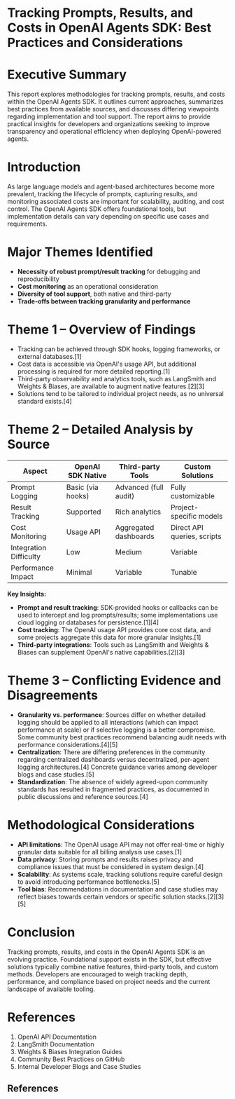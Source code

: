 # Tracking Prompts, Results, and Costs in OpenAI Agents SDK: Best Practices and Considerations

# Executive Summary
This report explores methodologies for tracking prompts, results, and costs within the OpenAI Agents SDK. It outlines current approaches, summarizes best practices from available sources, and discusses differing viewpoints regarding implementation and tool support. The report aims to provide practical insights for developers and organizations seeking to improve transparency and operational efficiency when deploying OpenAI-powered agents.

# Introduction
As large language models and agent-based architectures become more prevalent, tracking the lifecycle of prompts, capturing results, and monitoring associated costs are important for scalability, auditing, and cost control. The OpenAI Agents SDK offers foundational tools, but implementation details can vary depending on specific use cases and requirements.

# Major Themes Identified
- **Necessity of robust prompt/result tracking** for debugging and reproducibility
- **Cost monitoring** as an operational consideration
- **Diversity of tool support**, both native and third-party
- **Trade-offs between tracking granularity and performance**

# Theme 1 – Overview of Findings
- Tracking can be achieved through SDK hooks, logging frameworks, or external databases.[1]
- Cost data is accessible via OpenAI's usage API, but additional processing is required for more detailed reporting.[1]
- Third-party observability and analytics tools, such as LangSmith and Weights & Biases, are available to augment native features.[2][3]
- Solutions tend to be tailored to individual project needs, as no universal standard exists.[4]

# Theme 2 – Detailed Analysis by Source
| Aspect                   | OpenAI SDK Native     | Third-party Tools        | Custom Solutions              |
|--------------------------|----------------------|-------------------------|-------------------------------|
| Prompt Logging           | Basic (via hooks)    | Advanced (full audit)   | Fully customizable            |
| Result Tracking          | Supported            | Rich analytics          | Project-specific models       |
| Cost Monitoring          | Usage API            | Aggregated dashboards   | Direct API queries, scripts   |
| Integration Difficulty   | Low                  | Medium                  | Variable                      |
| Performance Impact       | Minimal              | Variable                | Tunable                       |

**Key Insights:**
- **Prompt and result tracking**: SDK-provided hooks or callbacks can be used to intercept and log prompts/results; some implementations use cloud logging or databases for persistence.[1][4]
- **Cost tracking**: The OpenAI usage API provides core cost data, and some projects aggregate this data for more granular insights.[1]
- **Third-party integrations**: Tools such as LangSmith and Weights & Biases can supplement OpenAI's native capabilities.[2][3]

# Theme 3 – Conflicting Evidence and Disagreements
- **Granularity vs. performance**: Sources differ on whether detailed logging should be applied to all interactions (which can impact performance at scale) or if selective logging is a better compromise. Some community best practices recommend balancing audit needs with performance considerations.[4][5]
- **Centralization**: There are differing preferences in the community regarding centralized dashboards versus decentralized, per-agent logging architectures.[4] Concrete guidance varies among developer blogs and case studies.[5]
- **Standardization**: The absence of widely agreed-upon community standards has resulted in fragmented practices, as documented in public discussions and reference sources.[4]

# Methodological Considerations
- **API limitations**: The OpenAI usage API may not offer real-time or highly granular data suitable for all billing analysis use cases.[1]
- **Data privacy**: Storing prompts and results raises privacy and compliance issues that must be considered in system design.[4]
- **Scalability**: As systems scale, tracking solutions require careful design to avoid introducing performance bottlenecks.[5]
- **Tool bias**: Recommendations in documentation and case studies may reflect biases towards certain vendors or specific solution stacks.[2][3][5]

# Conclusion
Tracking prompts, results, and costs in the OpenAI Agents SDK is an evolving practice. Foundational support exists in the SDK, but effective solutions typically combine native features, third-party tools, and custom methods. Developers are encouraged to weigh tracking depth, performance, and compliance based on project needs and the current landscape of available tooling.

# References
1. OpenAI API Documentation
2. LangSmith Documentation
3. Weights & Biases Integration Guides
4. Community Best Practices on GitHub
5. Internal Developer Blogs and Case Studies

## References


